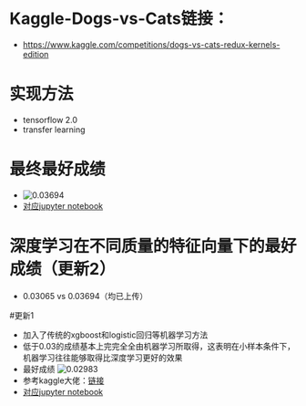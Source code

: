 # Kaggle-Dogs-vs-Cats链接：
- https://www.kaggle.com/competitions/dogs-vs-cats-redux-kernels-edition
# 实现方法 
- tensorflow 2.0 
- transfer learning
# 最终最好成绩
- ![0.03694](https://github.com/su-xiaoman/Tensorflow-For-Kaggle-Dogs-vs-Cats/blob/main/best_result.png)
- [对应jupyter notebook](https://github.com/su-xiaoman/Tensorflow-For-Kaggle-Dogs-vs-Cats/blob/main/kaggle-dogs-vs-cats_current_best.ipynb)
# 深度学习在不同质量的特征向量下的最好成绩（更新2）
- 0.03065 vs 0.03694（均已上传）

#更新1
- 加入了传统的xgboost和logistic回归等机器学习方法
- 低于0.03的成绩基本上完完全全由机器学习所取得，这表明在小样本条件下，机器学习往往能够取得比深度学习更好的效果
- 最好成绩 ![0.02983](https://github.com/su-xiaoman/Tensorflow-For-Kaggle-Dogs-vs-Cats/blob/main/加上机器学习.png)
- 参考kaggle大佬：[链接](https://www.kaggle.com/datasets?search=cats-and-dogs-embedded-data)
- [对应jupyter notebook](https://github.com/su-xiaoman/Tensorflow-For-Kaggle-Dogs-vs-Cats/blob/main/kaggle-cats-vs-dogs-with_comment_version.ipynb) 
